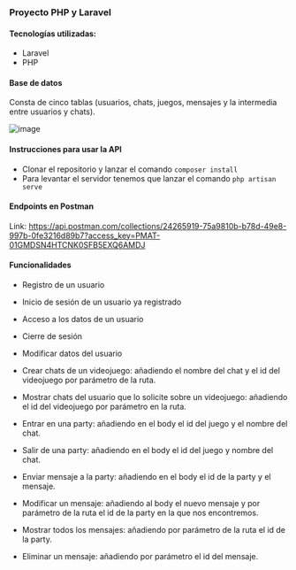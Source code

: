### Proyecto PHP y Laravel

#### Tecnologías utilizadas:
- Laravel
- PHP

#### Base de datos
Consta de cinco tablas (usuarios, chats, juegos, mensajes y la intermedia entre usuarios y chats).

![image](https://user-images.githubusercontent.com/110055279/208129639-31df1452-38d9-452b-aab2-9a7e55f8a1bc.png)

#### Instrucciones para usar la API

- Clonar el repositorio y lanzar el comando `composer install`
- Para levantar el servidor tenemos que lanzar el comando `php artisan serve`

#### Endpoints en Postman

Link: https://api.postman.com/collections/24265919-75a9810b-b78d-49e8-997b-0fe3216d89b7?access_key=PMAT-01GMDSN4HTCNK0SFB5EXQ6AMDJ

#### Funcionalidades

- Registro de un usuario
- Inicio de sesión de un usuario ya registrado
- Acceso a los datos de un usuario
- Cierre de sesión
- Modificar datos del usuario

- Crear chats de un videojuego: añadiendo el nombre del chat y el id del videojuego por parámetro de la ruta.
- Mostrar chats del usuario que lo solicite sobre un videojuego: añadiendo el id del videojuego por parámetro en la ruta.
- Entrar en una party: añadiendo en el body el id del juego y el nombre del chat.
- Salir de una party: añadiendo en el body el id del juego y nombre del chat.

- Enviar mensaje a la party: añadiendo en el body el id de la party y el mensaje.
- Modificar un mensaje: añadiendo al body el nuevo mensaje y por parámetro de la ruta el id de la party en la que nos encontremos.
- Mostrar todos los mensajes: añadiendo por parámetro de la ruta el id de la party.
- Eliminar un mensaje: añadiendo por parámetro el id del mensaje.
